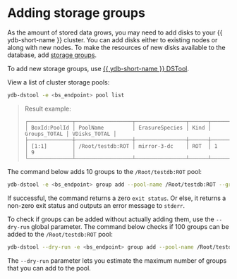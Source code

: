 # Adding storage groups

As the amount of stored data grows, you may need to add disks to your {{ ydb-short-name }} cluster. You can add disks either to existing nodes or along with new nodes. To make the resources of new disks available to the database, add [storage groups](../../concepts/databases.md#storage-groups).

To add new storage groups, use [{{ ydb-short-name }} DSTool](../../administration/ydb-dstool-overview.md).

View a list of cluster storage pools:

```bash
ydb-dstool -e <bs_endpoint> pool list
```

> Result example:
>
> ```text
> ┌──────────────┬──────────────────┬────────────────┬──────┬──────────────┬──────────────┐
> │ BoxId:PoolId │ PoolName         │ ErasureSpecies │ Kind │ Groups_TOTAL │ VDisks_TOTAL │
> ├──────────────┼──────────────────┼────────────────┼──────┼──────────────┼──────────────┤
> │ [1:1]        │ /Root/testdb:ROT │ mirror-3-dc    │ ROT  │ 1            │ 9            │
> └──────────────┴──────────────────┴────────────────┴──────┴──────────────┴──────────────┘
> ```

The command below adds 10 groups to the `/Root/testdb:ROT` pool:

```bash
ydb-dstool -e <bs_endpoint> group add --pool-name /Root/testdb:ROT --groups 10
```

If successful, the command returns a zero `exit status`. Or else, it returns a non-zero exit status and
outputs an error message to `stderr`.

To check if groups can be added without actually adding them, use the `--dry-run` global parameter. The command below checks if 100 groups can be added to the `/Root/testdb:ROT` pool:

```bash
ydb-dstool --dry-run -e <bs_endpoint> group add --pool-name /Root/testdb:ROT --groups 100
```

The `--dry-run` parameter lets you estimate the maximum number of groups that you can add to the pool.
